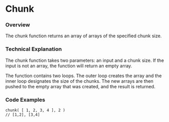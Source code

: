 # Chunk

### Overview
The chunk function returns an array of arrays of the specified chunk size.



### Technical Explanation
The chunk function takes two parameters: an input and a chunk size. If the input is not an array, the function will return an empty array.

The function contains two loops. The outer loop creates the array and the inner loop designates the size of the chunks. The new arrays are then pushed to the empty array that was created, and the result is returned.


### Code Examples



```
chunk( [ 1, 2, 3, 4 ], 2 )
// [1,2], [3,4]
```
